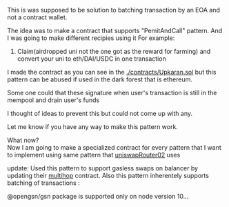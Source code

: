 This is was supposed to be solution to batching transaction by an EOA and not a contract wallet.

The idea was to make a contract that supports "PemitAndCall" pattern. And I was going to make different recipies using it
For example:

1. Claim(airdropped uni not the one got as the reward for farming) and convert your uni to eth/DAI/USDC in one transaction

I made the contract as you can see in the [./contracts/Upkaran.sol](https://github.com/yashnaman/upkaran/blob/master/contracts/Upkaran.sol) but this pattern can be abused if used in the dark forest that is ethereum.

Some one could that these signature when user's transaction is still in the mempool and drain user's funds

I thought of ideas to prevent this but could not come up with any.


Let me know if you have any way to make this pattern work.

What now?<br>
Now I am going to make a specialized contract for every pattern that I want to implement using same pattern that [uniswapRouter02](https://github.com/Uniswap/uniswap-v2-periphery/blob/master/contracts/UniswapV2Router01.sol#L137) uses

update: 
Used this pattern to support gasless swaps on balancer by updating their [multihop](https://github.com/Upkaranam/exchange-proxy/blob/multi-hop/contracts/ExchangeProxy.sol) contract. Also this pattern inherentely supports batching of transactions : 


@opengsn/gsn package is supported only on node version 10...